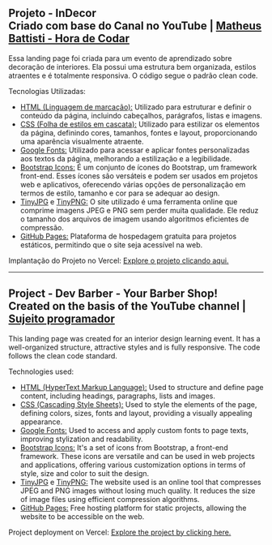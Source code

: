 ## Projeto - InDecor <br> Criado com base do Canal no YouTube | [Matheus Battisti - Hora de Codar](https://www.youtube.com/watch?v=6wd7PK3G7Zo&t=153s&ab_channel=MatheusBattisti-HoradeCodar)

Essa landing page foi criada para um evento de aprendizado sobre decoração de interiores. Ela possui uma estrutura bem organizada, estilos atraentes e é totalmente responsiva. O código segue o padrão clean code.

Tecnologias Utilizadas:
* [HTML (Linguagem de marcação):](https://www.w3schools.com/html/html_intro.asp) Utilizado para estruturar e definir o conteúdo da página, incluindo cabeçalhos, parágrafos, listas e imagens.
* [CSS (Folha de estilos em cascata):](https://www.w3schools.com/css/css_intro.asp) Utilizado para estilizar os elementos da página, definindo cores, tamanhos, fontes e layout, proporcionando uma aparência visualmente atraente.
* [Google Fonts:](https://fonts.google.com/specimen/Montserrat?query=montserrat) Utilizado para acessar e aplicar fontes personalizadas aos textos da página, melhorando a estilização e a legibilidade.
* [Bootstrap Icons:](https://icons.getbootstrap.com/) É um conjunto de ícones do Bootstrap, um framework front-end. Esses ícones são versáteis e podem ser usados em projetos web e aplicativos, oferecendo várias opções de personalização em termos de estilo, tamanho e cor para se adequar ao design.
* [TinyJPG](https://tinyjpg.com/) e [TinyPNG:](https://tinypng.com/) O site utilizado é uma ferramenta online que comprime imagens JPEG e PNG sem perder muita qualidade. Ele reduz o tamanho dos arquivos de imagem usando algoritmos eficientes de compressão.
* [GitHub Pages:](https://pages.github.com/) Plataforma de hospedagem gratuita para projetos estáticos, permitindo que o site seja acessível na web.

Implantação do Projeto no Vercel: [Explore o projeto clicando aqui.](https://jcddsj01.github.io/landing-page-indecor/)

---

## Project - Dev Barber - Your Barber Shop! <br> Created on the basis of the YouTube channel  | [Sujeito programador](https://www.youtube.com/@Sujeitoprogramador/featured)

This landing page was created for an interior design learning event. It has a well-organized structure, attractive styles and is fully responsive. The code follows the clean code standard.

Technologies used:
* [HTML (HyperText Markup Language):](https://www.w3schools.com/html/html_intro.asp) Used to structure and define page content, including headings, paragraphs, lists and images.
* [CSS (Cascading Style Sheets):](https://www.w3schools.com/css/css_intro.asp) Used to style the elements of the page, defining colors, sizes, fonts and layout, providing a visually appealing appearance.
* [Google Fonts:](https://fonts.google.com/) Used to access and apply custom fonts to page texts, improving stylization and readability.
* [Bootstrap Icons:](https://icons.getbootstrap.com/) It's a set of icons from Bootstrap, a front-end framework. These icons are versatile and can be used in web projects and applications, offering various customization options in terms of style, size and color to suit the design.
* [TinyJPG](https://tinyjpg.com/) e [TinyPNG:](https://tinypng.com/) The website used is an online tool that compresses JPEG and PNG images without losing much quality. It reduces the size of image files using efficient compression algorithms.
* [GitHub Pages:](https://pages.github.com/) Free hosting platform for static projects, allowing the website to be accessible on the web.

Project deployment on Vercel: [Explore the project by clicking here.](https://jcddsj01.github.io/landing-page-indecor/)
